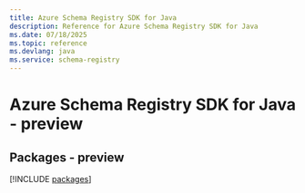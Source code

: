 ```yaml
---
title: Azure Schema Registry SDK for Java
description: Reference for Azure Schema Registry SDK for Java
ms.date: 07/18/2025
ms.topic: reference
ms.devlang: java
ms.service: schema-registry
---
```

# Azure Schema Registry SDK for Java - preview
## Packages - preview
[!INCLUDE [packages](schema-registry-index.md)]